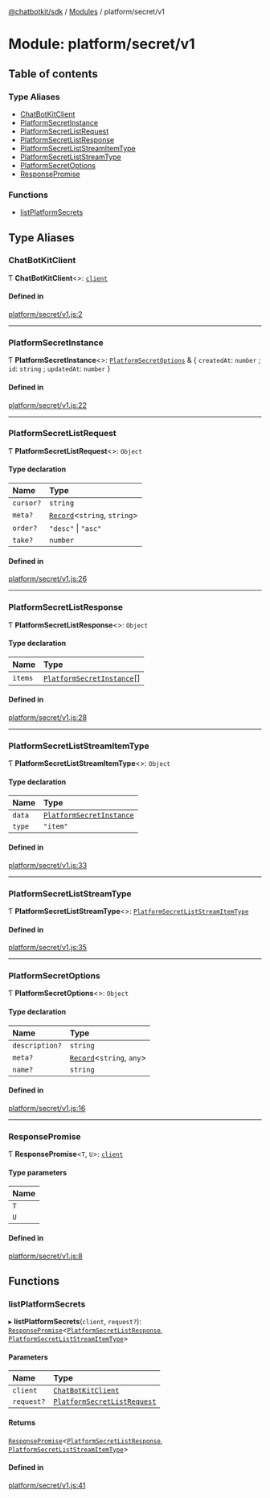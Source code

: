 [@chatbotkit/sdk](../README.md) / [Modules](../modules.md) / platform/secret/v1

# Module: platform/secret/v1

## Table of contents

### Type Aliases

- [ChatBotKitClient](platform_secret_v1.md#chatbotkitclient)
- [PlatformSecretInstance](platform_secret_v1.md#platformsecretinstance)
- [PlatformSecretListRequest](platform_secret_v1.md#platformsecretlistrequest)
- [PlatformSecretListResponse](platform_secret_v1.md#platformsecretlistresponse)
- [PlatformSecretListStreamItemType](platform_secret_v1.md#platformsecretliststreamitemtype)
- [PlatformSecretListStreamType](platform_secret_v1.md#platformsecretliststreamtype)
- [PlatformSecretOptions](platform_secret_v1.md#platformsecretoptions)
- [ResponsePromise](platform_secret_v1.md#responsepromise)

### Functions

- [listPlatformSecrets](platform_secret_v1.md#listplatformsecrets)

## Type Aliases

### ChatBotKitClient

Ƭ **ChatBotKitClient**\<\>: [`client`](client.md)

#### Defined in

[platform/secret/v1.js:2](https://github.com/chatbotkit/node-sdk/blob/main/packages/sdk/src/platform/secret/v1.js#L2)

___

### PlatformSecretInstance

Ƭ **PlatformSecretInstance**\<\>: [`PlatformSecretOptions`](platform_secret_v1.md#platformsecretoptions) & \{ `createdAt`: `number` ; `id`: `string` ; `updatedAt`: `number`  }

#### Defined in

[platform/secret/v1.js:22](https://github.com/chatbotkit/node-sdk/blob/main/packages/sdk/src/platform/secret/v1.js#L22)

___

### PlatformSecretListRequest

Ƭ **PlatformSecretListRequest**\<\>: `Object`

#### Type declaration

| Name | Type |
| :------ | :------ |
| `cursor?` | `string` |
| `meta?` | [`Record`]( https://www.typescriptlang.org/docs/handbook/utility-types.html#recordkeys-type )\<`string`, `string`\> |
| `order?` | ``"desc"`` \| ``"asc"`` |
| `take?` | `number` |

#### Defined in

[platform/secret/v1.js:26](https://github.com/chatbotkit/node-sdk/blob/main/packages/sdk/src/platform/secret/v1.js#L26)

___

### PlatformSecretListResponse

Ƭ **PlatformSecretListResponse**\<\>: `Object`

#### Type declaration

| Name | Type |
| :------ | :------ |
| `items` | [`PlatformSecretInstance`](platform_secret_v1.md#platformsecretinstance)[] |

#### Defined in

[platform/secret/v1.js:28](https://github.com/chatbotkit/node-sdk/blob/main/packages/sdk/src/platform/secret/v1.js#L28)

___

### PlatformSecretListStreamItemType

Ƭ **PlatformSecretListStreamItemType**\<\>: `Object`

#### Type declaration

| Name | Type |
| :------ | :------ |
| `data` | [`PlatformSecretInstance`](platform_secret_v1.md#platformsecretinstance) |
| `type` | ``"item"`` |

#### Defined in

[platform/secret/v1.js:33](https://github.com/chatbotkit/node-sdk/blob/main/packages/sdk/src/platform/secret/v1.js#L33)

___

### PlatformSecretListStreamType

Ƭ **PlatformSecretListStreamType**\<\>: [`PlatformSecretListStreamItemType`](platform_secret_v1.md#platformsecretliststreamitemtype)

#### Defined in

[platform/secret/v1.js:35](https://github.com/chatbotkit/node-sdk/blob/main/packages/sdk/src/platform/secret/v1.js#L35)

___

### PlatformSecretOptions

Ƭ **PlatformSecretOptions**\<\>: `Object`

#### Type declaration

| Name | Type |
| :------ | :------ |
| `description?` | `string` |
| `meta?` | [`Record`]( https://www.typescriptlang.org/docs/handbook/utility-types.html#recordkeys-type )\<`string`, `any`\> |
| `name?` | `string` |

#### Defined in

[platform/secret/v1.js:16](https://github.com/chatbotkit/node-sdk/blob/main/packages/sdk/src/platform/secret/v1.js#L16)

___

### ResponsePromise

Ƭ **ResponsePromise**\<`T`, `U`\>: [`client`](client.md)

#### Type parameters

| Name |
| :------ |
| `T` |
| `U` |

#### Defined in

[platform/secret/v1.js:8](https://github.com/chatbotkit/node-sdk/blob/main/packages/sdk/src/platform/secret/v1.js#L8)

## Functions

### listPlatformSecrets

▸ **listPlatformSecrets**(`client`, `request?`): [`ResponsePromise`](../classes/client.ResponsePromise.md)\<[`PlatformSecretListResponse`](platform_secret_v1.md#platformsecretlistresponse), [`PlatformSecretListStreamItemType`](platform_secret_v1.md#platformsecretliststreamitemtype)\>

#### Parameters

| Name | Type |
| :------ | :------ |
| `client` | [`ChatBotKitClient`](../classes/client.ChatBotKitClient.md) |
| `request?` | [`PlatformSecretListRequest`](platform_secret_v1.md#platformsecretlistrequest) |

#### Returns

[`ResponsePromise`](../classes/client.ResponsePromise.md)\<[`PlatformSecretListResponse`](platform_secret_v1.md#platformsecretlistresponse), [`PlatformSecretListStreamItemType`](platform_secret_v1.md#platformsecretliststreamitemtype)\>

#### Defined in

[platform/secret/v1.js:41](https://github.com/chatbotkit/node-sdk/blob/main/packages/sdk/src/platform/secret/v1.js#L41)
